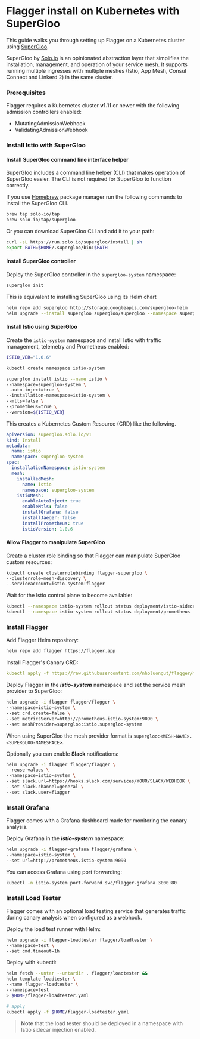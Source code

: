 # Flagger install on Kubernetes with SuperGloo

This guide walks you through setting up Flagger on a Kubernetes cluster using [SuperGloo](https://github.com/solo-io/supergloo).

SuperGloo by [Solo.io](https://solo.io) is an opinionated abstraction layer that simplifies the installation, management, and operation of your service mesh.
It supports running multiple ingresses with multiple meshes (Istio, App Mesh, Consul Connect and Linkerd 2) in the same cluster.

### Prerequisites

Flagger requires a Kubernetes cluster **v1.11** or newer with the following admission controllers enabled:

* MutatingAdmissionWebhook
* ValidatingAdmissionWebhook

### Install Istio with SuperGloo

#### Install SuperGloo command line interface helper

SuperGloo includes a command line helper (CLI) that makes operation of SuperGloo easier.
The CLI is not required for SuperGloo to function correctly.

If you use [Homebrew](https://brew.sh) package manager run the following
commands to install the SuperGloo CLI.

```bash
brew tap solo-io/tap
brew solo-io/tap/supergloo
```

Or you can download SuperGloo CLI and add it to your path:

```bash
curl -sL https://run.solo.io/supergloo/install | sh
export PATH=$HOME/.supergloo/bin:$PATH
```

#### Install SuperGloo controller

Deploy the SuperGloo controller in the `supergloo-system` namespace:

```bash
supergloo init
```

This is equivalent to installing SuperGloo using its Helm chart

```bash
helm repo add supergloo http://storage.googleapis.com/supergloo-helm
helm upgrade --install supergloo supergloo/supergloo --namespace supergloo-system
```

#### Install Istio using SuperGloo

Create the `istio-system` namespace and install Istio with traffic management, telemetry and Prometheus enabled:

```bash
ISTIO_VER="1.0.6"

kubectl create namespace istio-system

supergloo install istio --name istio \
--namespace=supergloo-system \
--auto-inject=true \
--installation-namespace=istio-system \
--mtls=false \
--prometheus=true \
--version=${ISTIO_VER}
```

This creates a Kubernetes Custom Resource (CRD) like the following.

```yaml
apiVersion: supergloo.solo.io/v1
kind: Install
metadata:
  name: istio
  namespace: supergloo-system
spec:
  installationNamespace: istio-system
  mesh:
    installedMesh:
      name: istio
      namespace: supergloo-system
    istioMesh:
      enableAutoInject: true
      enableMtls: false
      installGrafana: false
      installJaeger: false
      installPrometheus: true
      istioVersion: 1.0.6
```

#### Allow Flagger to manipulate SuperGloo

Create a cluster role binding so that Flagger can manipulate SuperGloo custom resources:

```bash
kubectl create clusterrolebinding flagger-supergloo \
--clusterrole=mesh-discovery \
--serviceaccount=istio-system:flagger
```

Wait for the Istio control plane to become available:

```bash
kubectl --namespace istio-system rollout status deployment/istio-sidecar-injector
kubectl --namespace istio-system rollout status deployment/prometheus
```

### Install Flagger

Add Flagger Helm repository:

```bash
helm repo add flagger https://flagger.app
```

Install Flagger's Canary CRD:

```yaml
kubectl apply -f https://raw.githubusercontent.com/nholuongut/flagger/master/artifacts/flagger/crd.yaml
```

Deploy Flagger in the _**istio-system**_ namespace and set the service mesh provider to SuperGloo:

```bash
helm upgrade -i flagger flagger/flagger \
--namespace=istio-system \
--set crd.create=false \
--set metricsServer=http://prometheus.istio-system:9090 \
--set meshProvider=supergloo:istio.supergloo-system
```

When using SuperGloo the mesh provider format is `supergloo:<MESH-NAME>.<SUPERGLOO-NAMESPACE>`.

Optionally you can enable **Slack** notifications:

```bash
helm upgrade -i flagger flagger/flagger \
--reuse-values \
--namespace=istio-system \
--set slack.url=https://hooks.slack.com/services/YOUR/SLACK/WEBHOOK \
--set slack.channel=general \
--set slack.user=flagger
```

### Install Grafana

Flagger comes with a Grafana dashboard made for monitoring the canary analysis.

Deploy Grafana in the _**istio-system**_ namespace:

```bash
helm upgrade -i flagger-grafana flagger/grafana \
--namespace=istio-system \
--set url=http://prometheus.istio-system:9090
```

You can access Grafana using port forwarding:

```bash
kubectl -n istio-system port-forward svc/flagger-grafana 3000:80
```

### Install Load Tester

Flagger comes with an optional load testing service that generates traffic
during canary analysis when configured as a webhook.

Deploy the load test runner with Helm:

```bash
helm upgrade -i flagger-loadtester flagger/loadtester \
--namespace=test \
--set cmd.timeout=1h
```

Deploy with kubectl:

```bash
helm fetch --untar --untardir . flagger/loadtester &&
helm template loadtester \
--name flagger-loadtester \
--namespace=test
> $HOME/flagger-loadtester.yaml

# apply
kubectl apply -f $HOME/flagger-loadtester.yaml
```

> **Note** that the load tester should be deployed in a namespace with Istio sidecar injection enabled.
